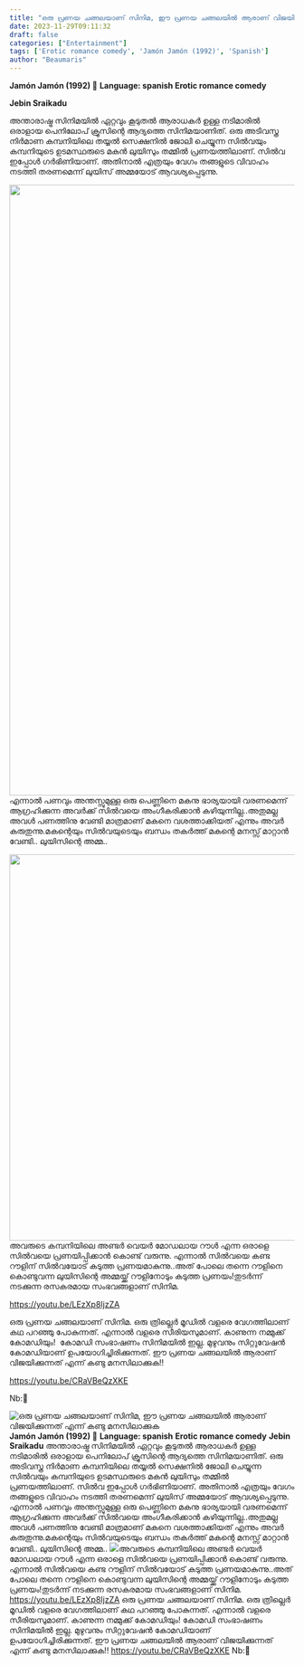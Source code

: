 ```yaml
---
title: "ഒരു പ്രണയ ചങ്ങലയാണ് സിനിമ, ഈ പ്രണയ ചങ്ങലയിൽ ആരാണ് വിജയിക്കുന്നത് എന്ന് കണ്ടു മനസിലാക്കുക"
date: 2023-11-29T09:11:32
draft: false
categories: ["Entertainment"]
tags: ['Erotic romance comedy', 'Jamón Jamón (1992)', 'Spanish']
author: "Beaumaris"
---
```


<strong>Jamón Jamón (1992) 🔞</strong>
<strong>Language: spanish </strong>
<strong>Erotic romance comedy</strong>

<strong>Jebin Sraikadu </strong>

അന്താരാഷ്ട്ര സിനിമയിൽ ഏറ്റവും കൂടുതൽ ആരാധകർ ഉള്ള നടിമാരിൽ ഒരാളായ പെനിലോപ് ക്രൂസിന്റെ ആദ്യത്തെ സിനിമയാണിത്. ഒരു അടിവസ്ത്ര നിർമാണ കമ്പനിയിലെ തയ്യൽ സെക്ഷനിൽ ജോലി ചെയ്യുന്ന സിൽവയും കമ്പനിയുടെ ഉടമസ്ഥരുടെ മകൻ ലുയിസും തമ്മിൽ പ്രണയത്തിലാണ്. സിൽവ ഇപ്പോൾ ഗർഭിണിയാണ്. അതിനാൽ എത്രയും വേഗം തങ്ങളുടെ വിവാഹം നടത്തി തരണമെന്ന് ലുയിസ് അമ്മയോട് ആവശ്യപ്പെടുന്നു.

<img class="alignnone size-full wp-image-431707" src="https://cdn.boolokam.com/articles/2023/11/qddqdqddqdqq.jpg" alt="" width="1920" height="1080" />എന്നാൽ പണവും അന്തസ്സുമുള്ള ഒരു പെണ്ണിനെ മകനു ഭാര്യയായി വരണമെന്ന് ആഗ്രഹിക്കുന്ന അവർക്ക്‌ സിൽവയെ അംഗീകരിക്കാൻ കഴിയുന്നില്ല..അതുമല്ല അവൾ പണത്തിനു വേണ്ടി മാത്രമാണ് മകനെ വശത്താക്കിയത് എന്നും അവർ കരുതുന്നു.മകന്റെയും സിൽവയുടെയും ബന്ധം തകർത്ത് മകന്റെ മനസ്സ് മാറ്റാൻ വേണ്ടി.. ലുയിസിന്റെ അമ്മ..

<img class="size-full wp-image-431708 aligncenter" src="https://cdn.boolokam.com/articles/2023/11/eeer4.jpg" alt="" width="1024" height="683" />അവരുടെ കമ്പനിയിലെ അണ്ടർ വെയർ മോഡലായ റൗൾ എന്ന ഒരാളെ സിൽവയെ പ്രണയിപ്പിക്കാൻ കൊണ്ട് വരുന്നു. എന്നാൽ സിൽവയെ കണ്ട റൗളിന് സിൽവയോട് കടുത്ത പ്രണയമാകുന്നു..അത് പോലെ തന്നെ റൗളിനെ കൊണ്ടുവന്ന ലുയിസിന്റെ അമ്മയ്ക്ക് റൗളിനോടും കടുത്ത പ്രണയം!തുടർന്ന് നടക്കുന്ന രസകരമായ സംഭവങ്ങളാണ് സിനിമ.

https://youtu.be/LEzXp8IjzZA

ഒരു പ്രണയ ചങ്ങലയാണ് സിനിമ. ഒരു ത്രില്ലെർ മൂഡിൽ വളരെ വേഗത്തിലാണ് കഥ പറഞ്ഞു പോകുന്നത്. എന്നാൽ വളരെ സീരിയസുമാണ്. കാണുന്ന നമ്മുക്ക് കോമഡിയും!  കോമഡി സംഭാഷണം സിനിമയിൽ ഇല്ല. മുഴുവനും സിറ്റുവേഷൻ കോമഡിയാണ് ഉപയോഗിച്ചിരിക്കുന്നത്. ഈ പ്രണയ ചങ്ങലയിൽ ആരാണ് വിജയിക്കുന്നത് എന്ന് കണ്ടു മനസിലാക്കുക!!

https://youtu.be/CRaVBeQzXKE

Nb:🔞


![ഒരു പ്രണയ ചങ്ങലയാണ് സിനിമ, ഈ പ്രണയ ചങ്ങലയിൽ ആരാണ് വിജയിക്കുന്നത് എന്ന് കണ്ടു മനസിലാക്കുക](https://cdn.boolokam.com/articles/2023/11/qddqdqddqdqq.jpg)**Jamón Jamón (1992) 🔞** **Language: spanish** **Erotic romance comedy** **Jebin Sraikadu** അന്താരാഷ്ട്ര സിനിമയിൽ ഏറ്റവും കൂടുതൽ ആരാധകർ ഉള്ള നടിമാരിൽ ഒരാളായ പെനിലോപ് ക്രൂസിന്റെ ആദ്യത്തെ സിനിമയാണിത്. ഒരു അടിവസ്ത്ര നിർമാണ കമ്പനിയിലെ തയ്യൽ സെക്ഷനിൽ ജോലി ചെയ്യുന്ന സിൽവയും കമ്പനിയുടെ ഉടമസ്ഥരുടെ മകൻ ലുയിസും തമ്മിൽ പ്രണയത്തിലാണ്. സിൽവ ഇപ്പോൾ ഗർഭിണിയാണ്. അതിനാൽ എത്രയും വേഗം തങ്ങളുടെ വിവാഹം നടത്തി തരണമെന്ന് ലുയിസ് അമ്മയോട് ആവശ്യപ്പെടുന്നു. എന്നാൽ പണവും അന്തസ്സുമുള്ള ഒരു പെണ്ണിനെ മകനു ഭാര്യയായി വരണമെന്ന് ആഗ്രഹിക്കുന്ന അവർക്ക്‌ സിൽവയെ അംഗീകരിക്കാൻ കഴിയുന്നില്ല..അതുമല്ല അവൾ പണത്തിനു വേണ്ടി മാത്രമാണ് മകനെ വശത്താക്കിയത് എന്നും അവർ കരുതുന്നു.മകന്റെയും സിൽവയുടെയും ബന്ധം തകർത്ത് മകന്റെ മനസ്സ് മാറ്റാൻ വേണ്ടി.. ലുയിസിന്റെ അമ്മ.. ![](https://cdn.boolokam.com/articles/2023/11/eeer4.jpg)അവരുടെ കമ്പനിയിലെ അണ്ടർ വെയർ മോഡലായ റൗൾ എന്ന ഒരാളെ സിൽവയെ പ്രണയിപ്പിക്കാൻ കൊണ്ട് വരുന്നു. എന്നാൽ സിൽവയെ കണ്ട റൗളിന് സിൽവയോട് കടുത്ത പ്രണയമാകുന്നു..അത് പോലെ തന്നെ റൗളിനെ കൊണ്ടുവന്ന ലുയിസിന്റെ അമ്മയ്ക്ക് റൗളിനോടും കടുത്ത പ്രണയം!തുടർന്ന് നടക്കുന്ന രസകരമായ സംഭവങ്ങളാണ് സിനിമ. https://youtu.be/LEzXp8IjzZA ഒരു പ്രണയ ചങ്ങലയാണ് സിനിമ. ഒരു ത്രില്ലെർ മൂഡിൽ വളരെ വേഗത്തിലാണ് കഥ പറഞ്ഞു പോകുന്നത്. എന്നാൽ വളരെ സീരിയസുമാണ്. കാണുന്ന നമ്മുക്ക് കോമഡിയും! കോമഡി സംഭാഷണം സിനിമയിൽ ഇല്ല. മുഴുവനും സിറ്റുവേഷൻ കോമഡിയാണ് ഉപയോഗിച്ചിരിക്കുന്നത്. ഈ പ്രണയ ചങ്ങലയിൽ ആരാണ് വിജയിക്കുന്നത് എന്ന് കണ്ടു മനസിലാക്കുക!! https://youtu.be/CRaVBeQzXKE Nb:🔞
